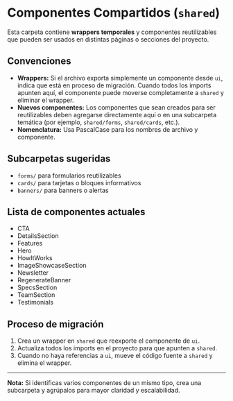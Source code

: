 # Componentes Compartidos (`shared`)

Esta carpeta contiene **wrappers temporales** y componentes reutilizables que pueden ser usados en distintas páginas o secciones del proyecto.

## Convenciones
- **Wrappers:** Si el archivo exporta simplemente un componente desde `ui`, indica que está en proceso de migración. Cuando todos los imports apunten aquí, el componente puede moverse completamente a `shared` y eliminar el wrapper.
- **Nuevos componentes:** Los componentes que sean creados para ser reutilizables deben agregarse directamente aquí o en una subcarpeta temática (por ejemplo, `shared/forms`, `shared/cards`, etc.).
- **Nomenclatura:** Usa PascalCase para los nombres de archivo y componente.

## Subcarpetas sugeridas
- `forms/` para formularios reutilizables
- `cards/` para tarjetas o bloques informativos
- `banners/` para banners o alertas

## Lista de componentes actuales

- CTA
- DetailsSection
- Features
- Hero
- HowItWorks
- ImageShowcaseSection
- Newsletter
- RegenerateBanner
- SpecsSection
- TeamSection
- Testimonials

## Proceso de migración
1. Crea un wrapper en `shared` que reexporte el componente de `ui`.
2. Actualiza todos los imports en el proyecto para que apunten a `shared`.
3. Cuando no haya referencias a `ui`, mueve el código fuente a `shared` y elimina el wrapper.

---

**Nota:** Si identificas varios componentes de un mismo tipo, crea una subcarpeta y agrúpalos para mayor claridad y escalabilidad.
